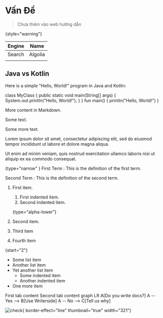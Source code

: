 
# Vấn Đề

> Chưa thêm vào web hướng dẫn
>
{style="warning"}


| Engine | Name |
|--------|------|
| Search |    Algolia   |
|        |      |


## Java vs Kotlin

Here is a simple "Hello, World!" program in Java and Kotlin:

<tabs>
    <tab title="Java">
        <code-block lang="java">
            class MyClass {
                public static void main(String[] args) {
                    System.out.println("Hello, World!");
                }
            }
        </code-block>
    </tab>
    <tab title="Kotlin">
        <code-block lang="kotlin">
            fun main() {
                println("Hello, World!")
            }
        </code-block>
    </tab>
</tabs>

More content in Markdown.



<chapter title="Example chapter" id="example-chapter-id">
   <p>Some text.</p>
   <chapter title="Subchapter" id="subchapter">
       <p>Some more text.</p>
   </chapter>
</chapter>

<p id="unique-id">
    Lorem ipsum dolor sit amet, consectetur
    adipiscing elit, sed do eiusmod tempor
    incididunt ut labore et dolore magna
    aliqua.
</p>
<p>
    Ut enim ad minim veniam, quis nostrud
    exercitation ullamco laboris nisi ut
    aliquip ex ea commodo consequat.
</p>

{type="narrow" }
First Term
: This is the definition of the first term.

Second Term
: This is the definition of the second term.


1. First item.
    1. First indented item.
    2. Second indented item.

   {type="alpha-lower"}
2. Second item.
3. Third item
4. Fourth item

{start="2"}

- Some list item
- Another list item
- Yet another list item
    - Some indented item
    - Another indented item
- One more item

<tabs>
<tab title="First tab">
First tab content
</tab>
<tab title="Second tab">
Second tab content
</tab>
</tabs>

<code-block lang="mermaid">
graph LR
   A[Do you write docs?]
   A -- Yes --> B[Use Writerside]
   A -- No --> C[Tell us why]
</code-block>

![check](completion_procedure.png){ border-effect="line" thumbnail="true" width="321"}
